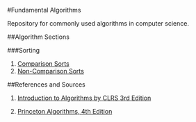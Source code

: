 #Fundamental Algorithms

Repository for commonly used algorithms in computer science.

##Algorithm Sections

###Sorting
1. [Comparison Sorts](https://github.com/matthewddiaz/Algorithms/tree/master/src/com/matthewddiaz/algorithms/sorting/comparisonSorts)
2. [Non-Comparison Sorts](https://github.com/matthewddiaz/Algorithms/tree/master/src/com/matthewddiaz/algorithms/sorting/nonComparisonSorts)

##References and Sources
1. [Introduction to Algorithms by CLRS 3rd Edition](http://ce.bonabu.ac.ir/uploads/30/CMS/user/file/115/EBook/Introduction.to.Algorithms.3rd.Edition.Sep.2010.pdf)
 
2. [Princeton Algorithms, 4th Edition](http://algs4.cs.princeton.edu/home) 